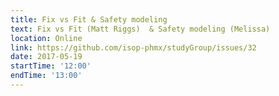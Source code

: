 ```yaml
---
title: Fix vs Fit & Safety modeling
text: Fix vs Fit (Matt Riggs)  & Safety modeling (Melissa)
location: Online
link: https://github.com/isop-phmx/studyGroup/issues/32
date: 2017-05-19
startTime: '12:00'
endTime: '13:00'
---
```

